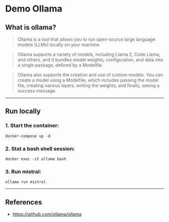 # Demo Ollama

## What is ollama?
>Ollama is a tool that allows you to run open-source large language models (LLMs) locally on your machine.

>Ollama supports a variety of models, including Llama 2, Code Llama, and others, and it bundles model weights, configuration, and data into a single package, defined by a Modelfile.

>Ollama also supports the creation and use of custom models. You can create a model using a Modelfile, which includes passing the model file, creating various layers, writing the weights, and finally, seeing a success message.

---
## Run locally
### 1. Start the container: 
    docker-compose up -d
### 2. Stat a bash shell session:
    docker exec -it ollama bash
### 3. Run mistral: 
    ollama run mistral
---
## References
- https://github.com/ollama/ollama